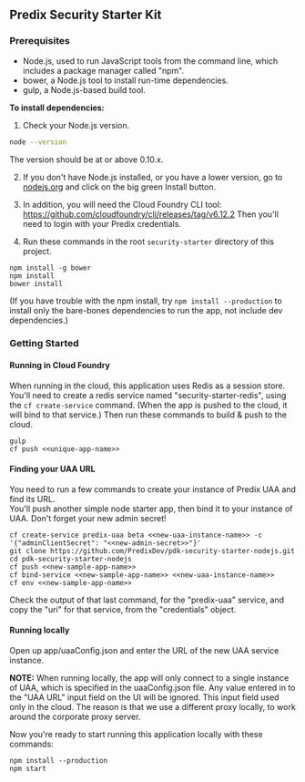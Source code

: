 ## Predix Security Starter Kit

### Prerequisites

- Node.js, used to run JavaScript tools from the command line, which includes a package manager called "npm".
- bower, a Node.js tool to install run-time dependencies.
- gulp, a Node.js-based build tool.

**To install dependencies:**

1)  Check your Node.js version.

```sh
node --version
```

The version should be at or above 0.10.x.

2)  If you don't have Node.js installed, or you have a lower version, go to [nodejs.org](https://nodejs.org) and click on the big green Install button.

3) In addition, you will need the Cloud Foundry CLI tool:
<https://github.com/cloudfoundry/cli/releases/tag/v6.12.2>
Then you'll need to login with your Predix credentials.

4) Run these commands in the root `security-starter` directory of this project.
```
npm install -g bower
npm install
bower install
```
(If you have trouble with the npm install, try `npm install --production` to install only the bare-bones dependencies to run the app, not include dev dependencies.)

### Getting Started

#### Running in Cloud Foundry
When running in the cloud, this application uses Redis as a session store.
You'll need to create a redis service named "security-starter-redis", using the `cf create-service` command.  (When the app is pushed to the cloud, it will bind to that service.)
Then run these commands to build & push to the cloud.
```
gulp
cf push <<unique-app-name>>
```

#### Finding your UAA URL
You need to run a few commands to create your instance of Predix UAA and find its URL.  
You'll push another simple node starter app, then bind it to your instance of UAA.  Don't forget your new admin secret!
```
cf create-service predix-uaa beta <<new-uaa-instance-name>> -c '{"adminClientSecret": "<<new-admin-secret>>"}'
git clone https://github.com/PredixDev/pdk-security-starter-nodejs.git
cd pdk-security-starter-nodejs
cf push <<new-sample-app-name>>
cf bind-service <<new-sample-app-name>> <<new-uaa-instance-name>>
cf env <<new-sample-app-name>>
```
Check the output of that last command, for the "predix-uaa" service, and copy the "uri" for that service, from the "credentials" object.

#### Running locally
Open up app/uaaConfig.json and enter the URL of the new UAA service instance.

__NOTE:__ When running locally, the app will only connect to a single instance of UAA, which is specified in the uaaConfig.json file.  Any value entered in to the "UAA URL" input field on the UI will be ignored.  This input field used only in the cloud.  The reason is that we use a different proxy locally, to work around the corporate proxy server.

Now you're ready to start running this application locally with these commands:
```
npm install --production
npm start
```
